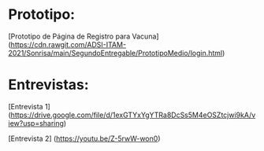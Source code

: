 # Prototipo:
[Prototipo de Página de Registro para Vacuna] (https://cdn.rawgit.com/ADSI-ITAM-2021/Sonrisa/main/SegundoEntregable/PrototipoMedio/login.html)

# Entrevistas:

[Entrevista 1] (https://drive.google.com/file/d/1exGTYxYgYTRa8DcSs5M4eOSZtcjwi9kA/view?usp=sharing)


[Entrevista 2] (https://youtu.be/Z-5rwW-won0)

